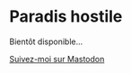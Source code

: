 # Paradis hostile

Bientôt disponible...

[Suivez-moi sur Mastodon](https://photog.social/@explorewilder)
